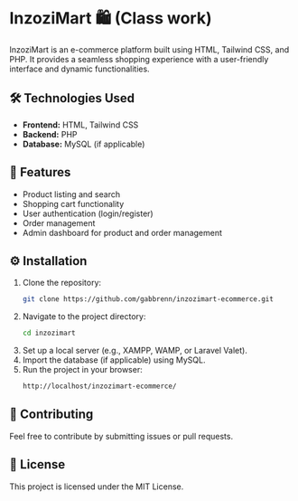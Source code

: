 # InzoziMart 🛍️  (Class work)

InzoziMart is an e-commerce platform built using HTML, Tailwind CSS, and PHP. It provides a seamless shopping experience with a user-friendly interface and dynamic functionalities.

## 🛠️ Technologies Used
- **Frontend:** HTML, Tailwind CSS
- **Backend:** PHP
- **Database:** MySQL (if applicable)

## 🚀 Features 
- Product listing and search
- Shopping cart functionality
- User authentication (login/register)
- Order management
- Admin dashboard for product and order management

## ⚙️ Installation 
1. Clone the repository:
   ```sh
   git clone https://github.com/gabbrenn/inzozimart-ecommerce.git
   ```
2. Navigate to the project directory:
   ```sh
   cd inzozimart
   ```
3. Set up a local server (e.g., XAMPP, WAMP, or Laravel Valet).
4. Import the database (if applicable) using MySQL.
5. Run the project in your browser:
   ```sh
   http://localhost/inzozimart-ecommerce/
   ```

## 🤝 Contributing
Feel free to contribute by submitting issues or pull requests.

## 📜 License
This project is licensed under the MIT License.

